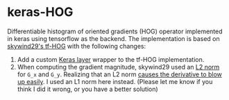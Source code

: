 # keras-HOG
Differentiable histogram of oriented gradients (HOG) operator implemented in keras using tensorflow as the backend. The implementation is based on [skywind29's tf-HOG](https://github.com/skywind29/tf-HOG) with the following changes:

1. Add a custom [Keras layer](https://keras.io/layers/writing-your-own-keras-layers/) wrapper to the tf-HOG implementation.
2. When computing the gradient magnitude, skywind29 used an [L2 norm](https://github.com/skywind29/tf-HOG/blob/master/tf_hog.py#L51) for `G_x` and `G_y`. Realizing that an L2 norm [causes the derivative to blow up easily](https://github.com/tensorflow/tensorflow/issues/4914). I used an L1 norm here instead. (Please let me know if you think I did it wrong, or you have a better solution)

